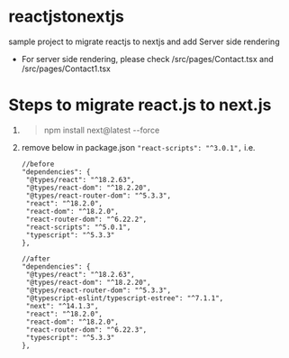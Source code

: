 # reactjstonextjs
sample project to migrate reactjs to nextjs and add Server side rendering

* For server side rendering, please check /src/pages/Contact.tsx and /src/pages/Contact1.tsx

# Steps to migrate react.js to next.js
1. > npm install next@latest --force
2. remove below in package.json
   `"react-scripts": "^3.0.1",`
   i.e.
   ```
   //before
   "dependencies": {
    "@types/react": "^18.2.63",
    "@types/react-dom": "^18.2.20",
    "@types/react-router-dom": "^5.3.3",
    "react": "^18.2.0",
    "react-dom": "^18.2.0",
    "react-router-dom": "^6.22.2",
    "react-scripts": "^5.0.1",
    "typescript": "^5.3.3"
   },
   ```
   ```
   //after
   "dependencies": {
    "@types/react": "^18.2.63",
    "@types/react-dom": "^18.2.20",
    "@types/react-router-dom": "^5.3.3",
    "@typescript-eslint/typescript-estree": "^7.1.1",
    "next": "^14.1.3",
    "react": "^18.2.0",
    "react-dom": "^18.2.0",
    "react-router-dom": "^6.22.3",
    "typescript": "^5.3.3"
   },
   ```
